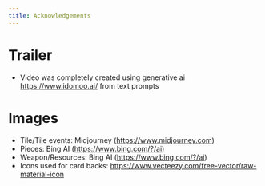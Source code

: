 ```yaml
---
title: Acknowledgements
---
```


# Trailer
* Video was completely created using generative ai
  https://www.idomoo.ai/ from text prompts

# Images
* Tile/Tile events: Midjourney (<https://www.midjourney.com>)
* Pieces: Bing AI (<https://www.bing.com/?/ai>)
* Weapon/Resources: Bing AI (<https://www.bing.com/?/ai>)
* Icons used for card backs: <https://www.vecteezy.com/free-vector/raw-material-icon>
